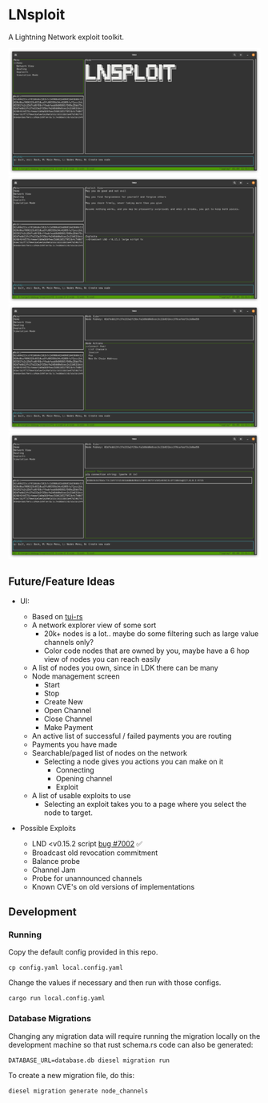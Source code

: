 # LNsploit

A Lightning Network exploit toolkit.

![main](./docs/images/lnsploit-main.png)
![exploits](./docs/images/lnsploit-exploits.png)
![node](./docs/images/lnsploit-node.png)
![node](./docs/images/lnsploit-connect.png)

## Future/Feature Ideas

- UI:

  - Based on [tui-rs](https://github.com/fdehau/tui-rs)
  - A network explorer view of some sort
    - 20k+ nodes is a lot.. maybe do some filtering such as large value channels only?
    - Color code nodes that are owned by you, maybe have a 6 hop view of nodes you can reach easily
  - A list of nodes you own, since in LDK there can be many
  - Node management screen
    - Start
    - Stop
    - Create New
    - Open Channel
    - Close Channel
    - Make Payment
  - An active list of successful / failed payments you are routing
  - Payments you have made
  - Searchable/paged list of nodes on the network
    - Selecting a node gives you actions you can make on it
      - Connecting
      - Opening channel
      - Exploit
  - A list of usable exploits to use
    - Selecting an exploit takes you to a page where you select the node to target.

- Possible Exploits
  - LND <v0.15.2 script [bug #7002](https://github.com/lightningnetwork/lnd/issues/7002) ✅
  - Broadcast old revocation commitment
  - Balance probe
  - Channel Jam
  - Probe for unannounced channels
  - Known CVE's on old versions of implementations

## Development

### Running

Copy the default config provided in this repo.

```
cp config.yaml local.config.yaml
```

Change the values if necessary and then run with those configs.

```
cargo run local.config.yaml
```

### Database Migrations

Changing any migration data will require running the migration locally on the development machine so that rust schema.rs code can also be generated:

```
DATABASE_URL=database.db diesel migration run
```

To create a new migration file, do this:

```
diesel migration generate node_channels
```
